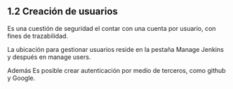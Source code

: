 ## 1.2 Creación de usuarios

Es una cuestión de seguridad el contar con una cuenta por usuario, con
fines de trazabilidad.

La ubicación para gestionar usuarios reside en la pestaña Manage Jenkins
y después en manage users.

Además Es posible crear autenticación por medio de terceros, como github
y Google.

